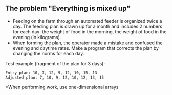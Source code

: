 ## The problem "Everything is mixed up"

- Feeding on the farm through an automated feeder is organized twice a day. The
  feeding plan is drawn up for a month and includes 2 numbers for each day: the
  weight of food in the morning, the weight of food in the evening (in
  kilograms).
- When forming the plan, the operator made a mistake and confused the evening
  and daytime rates. Make a program that corrects the plan by changing the norms
  for each day.

Test example (fragment of the plan for 3 days):

```
Entry plan: 10, 7, 12, 9, 12, 10, 15, 13
Adjusted plan: 7, 10, 9, 12, 10, 12, 13, 15
```

\*When performing work, use one-dimensional arrays
